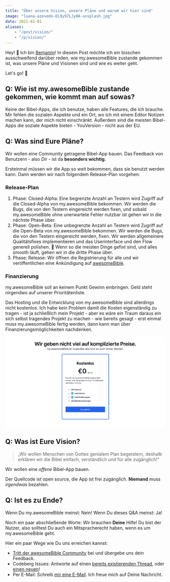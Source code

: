 ```yaml
---
title: "Über unsere Vision, unsere Pläne und warum wir hier sind"
image: "luana-azevedo-DL9y97LJy0A-unsplash.jpg"
date: 2021-02-01
aliases:
    - "/post/vision/"
    - "/p/vision/"
--- 
```

Hey! 👋 Ich bin [Benjamin](https://mstdn.social/@hbenjamin)!
In diesem Post möchte ich ein bisschen ausschweifend darüber reden, wie my.awesomeBible zustande gekommen ist, was unsere Pläne und Visionen sind und wie es weiter geht.

Let's go! 🐧

## Q: Wie ist my.awesomeBible zustande gekommen, wie kommt man auf sowas?
Keine der Bibel-Apps, die ich benutze, haben alle Features, die ich brauche.
Mir fehlen die sozialen Aspekte und ein Ort, wo ich mit einem Editor Notizen machen kann, der mich nicht einschränkt.
Außerdem sind die meisten Bibel-Apps die soziale Aspekte bieten - YouVersion - nicht aus der EU.

## Q: Was sind Eure Pläne?
Wir wollen eine Community getragene Bibel-App bauen.
Das Feedback von Benutzern - also _Dir_ - ist da **besonders wichtig.**

Ersteinmal müssen wir die App so weit bekommen, dass sie benutzt werden kann.
Dann werden wir nach folgendem Release-Plan vorgehen:

### Release-Plan

1. Phase: Closed-Alpha: Eine begrenzte Anzahl an Testern wird Zugriff auf die Closed-Alpha von my.awesomeBible bekommen. Wir werden die Bugs, die von den Testern eingereicht werden fixen, und sobald my.awesomeBible ohne unerwartete Fehler nutzbar ist gehen wir in die nächste Phase über.
2. Phase: Open-Beta: Eine unbegrenzte Anzahl an Testern wird Zugriff auf die Open-Beta von my.awesomeBible bekommen. Wir werden die Bugs, die von den Testern eingereicht werden, fixen. Wir werden allgemeinere Qualitätsfixes implementieren und das Userinterface und den Flow generell polishen. 🧼 Wenn so die meisten Dinge gefixt sind, und alles smooth läuft, gehen wir in die dritte Phase über.
3. Phase: Release: Wir öffnen die Registrierung für alle und wir veröffentlichen eine Ankündigung auf [awesomeBible](https://awesomebible.de).

### Finanzierung
my.awesomeBible soll an keinem Punkt Gewinn einbringen.
Geld steht nirgendwo auf unserer Prioritätenliste.

Das Hosting und die Entwicklung von my.awesomeBible sind allerdings nicht kostenlos.
Ich habe kein Problem damit die Kosten eigenständig zu tragen - ist ja schließlich mein Projekt - aber es wäre ein Traum daraus ein sich selbst tragendes Projekt zu machen - wie bereits gesagt - erst einmal muss my.awesomeBible fertig werden, dann kann man über Finanzierungsmöglichkeiten nachdenken.

![Screenshot_2021-03-14 my awesomeBible](111076487-bd6b3480-84ec-11eb-8226-ca6ea4157b21.png)

## Q: Was ist Eure Vision?

> „Wir wollen Menschen von Gottes genialem Plan begeistern, deshalb erklären wir die Bibel einfach, verständlich und für alle zugänglich!“

Wir wollen eine *offene* Bibel-App bauen.

Der Quellcode ist open source, die App ist frei zugänglich. **Niemand** muss *irgendwas* bezahlen.

## Q: Ist es zu Ende?
Wenn Du my.awesomeBible meinst: Nein!
Wenn Du dieses Q&A meinst: Ja!

Noch ein paar abschließende Worte:
Wir brauchen **Deine** Hilfe!
Du bist der Nutzer, also solltest Du auch ein Mitspracherecht haben, wenn es um my.awesomeBible geht.

Hier ein paar Wege wie Du uns erreichen kannst:
- [Tritt der awesomeBible Community](https://matrix.to/#/#awesomeBible:matrix.org?via=matrix.org) bei und übergebe uns dein Feedback.
- Codeberg Issues: Antworte auf einen [bereits existierenden Thread](https://codeberg.org/awesomebible/my/issues), oder [einen neuen](https://codeberg.org/awesomebible/my/issues/new)!
- Per E-Mail: Schreib [mir eine E-Mail](mailto:benjamin@awesomebible.de). Ich freue mich auf Deine Nachricht.
